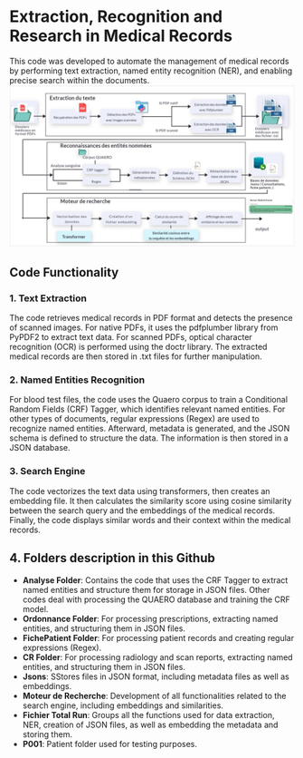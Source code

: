 # Extraction, Recognition and Research in Medical Records

This code was developed to automate the management of medical records by performing text extraction, named entity recognition (NER), and enabling precise search within the documents.
![image](https://github.com/Lamiaabcht176/Extraction-NER-and-Research-in-Medical-Records/blob/main/overall_description.png)


## Code Functionality

### 1. Text Extraction

The code retrieves medical records in PDF format and detects the presence of scanned images. For native PDFs, it uses the pdfplumber library from PyPDF2 to extract text data. For scanned PDFs, optical character recognition (OCR) is performed using the doctr library. The extracted medical records are then stored in .txt files for further manipulation.

### 2. Named Entities Recognition

For blood test files, the code uses the Quaero corpus to train a Conditional Random Fields (CRF) Tagger, which identifies relevant named entities. For other types of documents, regular expressions (Regex) are used to recognize named entities. Afterward, metadata is generated, and the JSON schema is defined to structure the data. The information is then stored in a JSON database.

### 3. Search Engine

The code vectorizes the text data using transformers, then creates an embedding file. It then calculates the similarity score using cosine similarity between the search query and the embeddings of the medical records. Finally, the code displays similar words and their context within the medical records.

## 4. Folders description in this Github

- **Analyse Folder**: Contains the code that uses the CRF Tagger to extract named entities and structure them for storage in JSON files. Other codes deal with processing the QUAERO database and training the CRF model.
- **Ordonnance Folder**:  For processing prescriptions, extracting named entities, and structuring them in JSON files.
- **FichePatient Folder**: For processing patient records and creating regular expressions (Regex).
- **CR Folder**: For processing radiology and scan reports, extracting named entities, and structuring them in JSON files.
- **Jsons**: SStores files in JSON format, including metadata files as well as embeddings.
- **Moteur de Recherche**: Development of all functionalities related to the search engine, including embeddings and similarities.
- **Fichier Total Run**: Groups all the functions used for data extraction, NER, creation of JSON files, as well as embedding the metadata and storing them.
- **P001**: Patient folder used for testing purposes.
